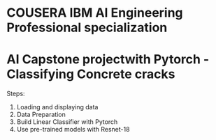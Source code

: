 # COUSERA IBM AI Engineering Professional specialization

# AI Capstone projectwith Pytorch - Classifying Concrete cracks
  Steps:
  1. Loading and displaying data
  2. Data Preparation
  3. Build Linear Classifier with Pytorch
  4. Use pre-trained models with Resnet-18
